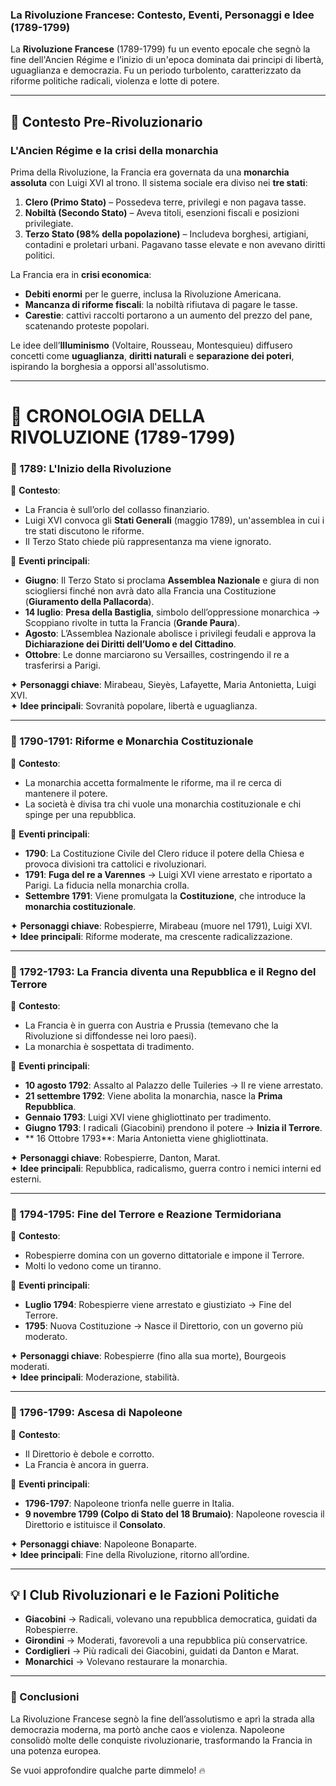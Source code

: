### **La Rivoluzione Francese: Contesto, Eventi, Personaggi e Idee (1789-1799)**

La **Rivoluzione Francese** (1789-1799) fu un evento epocale che segnò la fine dell'Ancien Régime e l’inizio di un'epoca dominata dai principi di libertà, uguaglianza e democrazia. Fu un periodo turbolento, caratterizzato da riforme politiche radicali, violenza e lotte di potere.

---

## **📌 Contesto Pre-Rivoluzionario**

### **L'Ancien Régime e la crisi della monarchia**

Prima della Rivoluzione, la Francia era governata da una **monarchia assoluta** con Luigi XVI al trono. Il sistema sociale era diviso nei **tre stati**:

1. **Clero (Primo Stato)** – Possedeva terre, privilegi e non pagava tasse.
2. **Nobiltà (Secondo Stato)** – Aveva titoli, esenzioni fiscali e posizioni privilegiate.
3. **Terzo Stato (98% della popolazione)** – Includeva borghesi, artigiani, contadini e proletari urbani. Pagavano tasse elevate e non avevano diritti politici.

La Francia era in **crisi economica**:

- **Debiti enormi** per le guerre, inclusa la Rivoluzione Americana.
- **Mancanza di riforme fiscali**: la nobiltà rifiutava di pagare le tasse.
- **Carestie**: cattivi raccolti portarono a un aumento del prezzo del pane, scatenando proteste popolari.

Le idee dell’**Illuminismo** (Voltaire, Rousseau, Montesquieu) diffusero concetti come **uguaglianza**, **diritti naturali** e **separazione dei poteri**, ispirando la borghesia a opporsi all'assolutismo.

---

# **📅 CRONOLOGIA DELLA RIVOLUZIONE (1789-1799)**

### **🔴 1789: L'Inizio della Rivoluzione**

📌 **Contesto**:

- La Francia è sull’orlo del collasso finanziario.
- Luigi XVI convoca gli **Stati Generali** (maggio 1789), un'assemblea in cui i tre stati discutono le riforme.
- Il Terzo Stato chiede più rappresentanza ma viene ignorato.

📌 **Eventi principali**:

- **Giugno**: Il Terzo Stato si proclama **Assemblea Nazionale** e giura di non sciogliersi finché non avrà dato alla Francia una Costituzione (**Giuramento della Pallacorda**).
- **14 luglio**: **Presa della Bastiglia**, simbolo dell’oppressione monarchica → Scoppiano rivolte in tutta la Francia (**Grande Paura**).
- **Agosto**: L’Assemblea Nazionale abolisce i privilegi feudali e approva la **Dichiarazione dei Diritti dell’Uomo e del Cittadino**.
- **Ottobre**: Le donne marciarono su Versailles, costringendo il re a trasferirsi a Parigi.

✦ **Personaggi chiave**: Mirabeau, Sieyès, Lafayette, Maria Antonietta, Luigi XVI.  
✦ **Idee principali**: Sovranità popolare, libertà e uguaglianza.

---

### **🔴 1790-1791: Riforme e Monarchia Costituzionale**

📌 **Contesto**:

- La monarchia accetta formalmente le riforme, ma il re cerca di mantenere il potere.
- La società è divisa tra chi vuole una monarchia costituzionale e chi spinge per una repubblica.

📌 **Eventi principali**:

- **1790**: La Costituzione Civile del Clero riduce il potere della Chiesa e provoca divisioni tra cattolici e rivoluzionari.
- **1791**: **Fuga del re a Varennes** → Luigi XVI viene arrestato e riportato a Parigi. La fiducia nella monarchia crolla.
- **Settembre 1791**: Viene promulgata la **Costituzione**, che introduce la **monarchia costituzionale**.

✦ **Personaggi chiave**: Robespierre, Mirabeau (muore nel 1791), Luigi XVI.  
✦ **Idee principali**: Riforme moderate, ma crescente radicalizzazione.

---

### **🔴 1792-1793: La Francia diventa una Repubblica e il Regno del Terrore**

📌 **Contesto**:

- La Francia è in guerra con Austria e Prussia (temevano che la Rivoluzione si diffondesse nei loro paesi).
- La monarchia è sospettata di tradimento.

📌 **Eventi principali**:

- **10 agosto 1792**: Assalto al Palazzo delle Tuileries → Il re viene arrestato.
- **21 settembre 1792**: Viene abolita la monarchia, nasce la **Prima Repubblica**.
- **Gennaio 1793**: Luigi XVI viene ghigliottinato per tradimento.
- **Giugno 1793**: I radicali (Giacobini) prendono il potere → **Inizia il Terrore**.
- ** 16 Ottobre 1793**: Maria Antonietta viene ghigliottinata.

✦ **Personaggi chiave**: Robespierre, Danton, Marat.  
✦ **Idee principali**: Repubblica, radicalismo, guerra contro i nemici interni ed esterni.

---

### **🔴 1794-1795: Fine del Terrore e Reazione Termidoriana**

📌 **Contesto**:

- Robespierre domina con un governo dittatoriale e impone il Terrore.
- Molti lo vedono come un tiranno.

📌 **Eventi principali**:

- **Luglio 1794**: Robespierre viene arrestato e giustiziato → Fine del Terrore.
- **1795**: Nuova Costituzione → Nasce il Direttorio, con un governo più moderato.

✦ **Personaggi chiave**: Robespierre (fino alla sua morte), Bourgeois moderati.  
✦ **Idee principali**: Moderazione, stabilità.

---

### **🔴 1796-1799: Ascesa di Napoleone**

📌 **Contesto**:

- Il Direttorio è debole e corrotto.
- La Francia è ancora in guerra.

📌 **Eventi principali**:

- **1796-1797**: Napoleone trionfa nelle guerre in Italia.
- **9 novembre 1799 (Colpo di Stato del 18 Brumaio)**: Napoleone rovescia il Direttorio e istituisce il **Consolato**.

✦ **Personaggi chiave**: Napoleone Bonaparte.  
✦ **Idee principali**: Fine della Rivoluzione, ritorno all’ordine.

---

## **💡 I Club Rivoluzionari e le Fazioni Politiche**

- **Giacobini** → Radicali, volevano una repubblica democratica, guidati da Robespierre.
- **Girondini** → Moderati, favorevoli a una repubblica più conservatrice.
- **Cordiglieri** → Più radicali dei Giacobini, guidati da Danton e Marat.
- **Monarchici** → Volevano restaurare la monarchia.

---

### **📌 Conclusioni**

La Rivoluzione Francese segnò la fine dell’assolutismo e aprì la strada alla democrazia moderna, ma portò anche caos e violenza. Napoleone consolidò molte delle conquiste rivoluzionarie, trasformando la Francia in una potenza europea.

Se vuoi approfondire qualche parte dimmelo! 🔥
